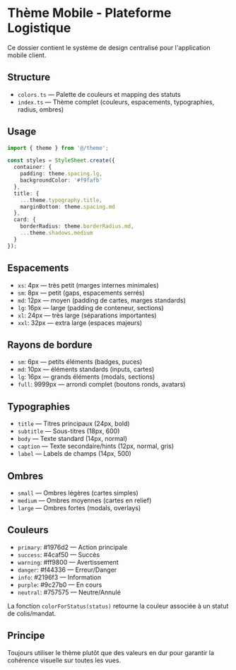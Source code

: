 # Thème Mobile - Plateforme Logistique

Ce dossier contient le système de design centralisé pour l'application mobile client.

## Structure

- `colors.ts` — Palette de couleurs et mapping des statuts
- `index.ts` — Thème complet (couleurs, espacements, typographies, radius, ombres)

## Usage

```typescript
import { theme } from '@/theme';

const styles = StyleSheet.create({
  container: {
    padding: theme.spacing.lg,
    backgroundColor: '#f9fafb'
  },
  title: {
    ...theme.typography.title,
    marginBottom: theme.spacing.md
  },
  card: {
    borderRadius: theme.borderRadius.md,
    ...theme.shadows.medium
  }
});
```

## Espacements

- `xs`: 4px — très petit (marges internes minimales)
- `sm`: 8px — petit (gaps, espacements serrés)
- `md`: 12px — moyen (padding de cartes, marges standards)
- `lg`: 16px — large (padding de conteneur, sections)
- `xl`: 24px — très large (séparations importantes)
- `xxl`: 32px — extra large (espaces majeurs)

## Rayons de bordure

- `sm`: 6px — petits éléments (badges, puces)
- `md`: 10px — éléments standards (inputs, cartes)
- `lg`: 16px — grands éléments (modals, sections)
- `full`: 9999px — arrondi complet (boutons ronds, avatars)

## Typographies

- `title` — Titres principaux (24px, bold)
- `subtitle` — Sous-titres (18px, 600)
- `body` — Texte standard (14px, normal)
- `caption` — Texte secondaire/hints (12px, normal, gris)
- `label` — Labels de champs (14px, 500)

## Ombres

- `small` — Ombres légères (cartes simples)
- `medium` — Ombres moyennes (cartes en relief)
- `large` — Ombres fortes (modals, overlays)

## Couleurs

- `primary`: #1976d2 — Action principale
- `success`: #4caf50 — Succès
- `warning`: #ff9800 — Avertissement
- `danger`: #f44336 — Erreur/Danger
- `info`: #2196f3 — Information
- `purple`: #9c27b0 — En cours
- `neutral`: #757575 — Neutre/Annulé

La fonction `colorForStatus(status)` retourne la couleur associée à un statut de colis/mandat.

## Principe

Toujours utiliser le thème plutôt que des valeurs en dur pour garantir la cohérence visuelle sur toutes les vues.
